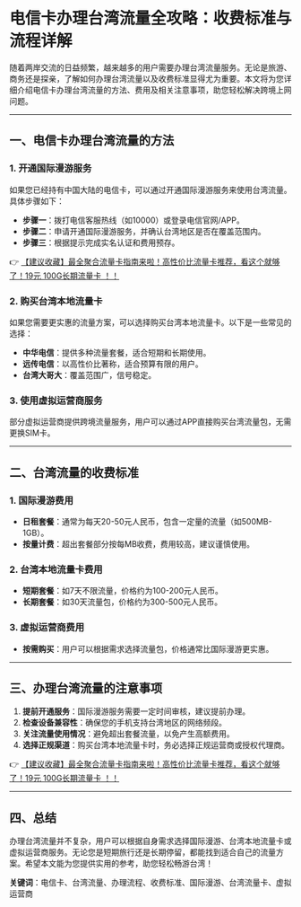 # 电信卡办理台湾流量全攻略：收费标准与流程详解

随着两岸交流的日益频繁，越来越多的用户需要办理台湾流量服务。无论是旅游、商务还是探亲，了解如何办理台湾流量以及收费标准显得尤为重要。本文将为您详细介绍电信卡办理台湾流量的方法、费用及相关注意事项，助您轻松解决跨境上网问题。

---

## 一、电信卡办理台湾流量的方法

### 1. 开通国际漫游服务
如果您已经持有中国大陆的电信卡，可以通过开通国际漫游服务来使用台湾流量。具体步骤如下：
- **步骤一**：拨打电信客服热线（如10000）或登录电信官网/APP。
- **步骤二**：申请开通国际漫游服务，并确认台湾地区是否在覆盖范围内。
- **步骤三**：根据提示完成实名认证和费用预存。

👉 [【建议收藏】最全聚合流量卡指南来啦！高性价比流量卡推荐，看这个就够了！19元 100G长期流量卡 ！！](https://bit.ly/Liuliangka)

### 2. 购买台湾本地流量卡
如果您需要更实惠的流量方案，可以选择购买台湾本地流量卡。以下是一些常见的选择：
- **中华电信**：提供多种流量套餐，适合短期和长期使用。
- **远传电信**：以高性价比著称，适合预算有限的用户。
- **台湾大哥大**：覆盖范围广，信号稳定。

### 3. 使用虚拟运营商服务
部分虚拟运营商提供跨境流量服务，用户可以通过APP直接购买台湾流量包，无需更换SIM卡。

---

## 二、台湾流量的收费标准

### 1. 国际漫游费用
- **日租套餐**：通常为每天20-50元人民币，包含一定量的流量（如500MB-1GB）。
- **按量计费**：超出套餐部分按每MB收费，费用较高，建议谨慎使用。

### 2. 台湾本地流量卡费用
- **短期套餐**：如7天不限流量，价格约为100-200元人民币。
- **长期套餐**：如30天流量包，价格约为300-500元人民币。

### 3. 虚拟运营商费用
- **按需购买**：用户可以根据需求选择流量包，价格通常比国际漫游更实惠。

---

## 三、办理台湾流量的注意事项

1. **提前开通服务**：国际漫游服务需要一定时间审核，建议提前办理。
2. **检查设备兼容性**：确保您的手机支持台湾地区的网络频段。
3. **关注流量使用情况**：避免超出套餐流量，以免产生高额费用。
4. **选择正规渠道**：购买台湾本地流量卡时，务必选择正规运营商或授权代理商。

👉 [【建议收藏】最全聚合流量卡指南来啦！高性价比流量卡推荐，看这个就够了！19元 100G长期流量卡 ！！](https://bit.ly/Liuliangka)

---

## 四、总结

办理台湾流量并不复杂，用户可以根据自身需求选择国际漫游、台湾本地流量卡或虚拟运营商服务。无论您是短期旅行还是长期停留，都能找到适合自己的流量方案。希望本文能为您提供实用的参考，助您轻松畅游台湾！

**关键词**：电信卡、台湾流量、办理流程、收费标准、国际漫游、台湾流量卡、虚拟运营商